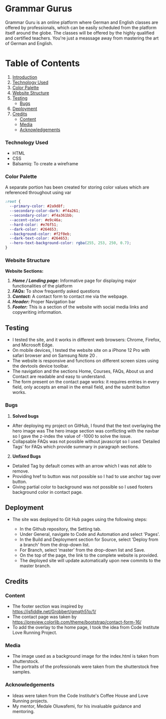# Grammar Gurus

Grammar Guru is an online platform where German and English classes are offered by professionals, which can be easily scheduled from the platform itself around the globe. The classes will be offered by the highly qualified and certified teachers. You're just a meassage away from mastering the art of German and English.

# Table of Contents

1. [Introduction](#introduction)
1. [Technology Used](#technology-used)
1. [Color Palette](#color-palette)
1. [Website Structure](#website-structure)
1. [Testing](#testing)
   - [Bugs](#bugs)
1. [Deployment](#deployment)
1. [Credits](#credits)
   - [Content](#content)
   - [Media](#media)
   - [Acknowledgements](#acknowledgements)

### Technology Used

- HTML
- CSS
- Balsamiq: To create a wireframe

### Color Palette

A separate portion has been created for storing color values which are referenced throughout using var

```css
:root {
  --primary-color: #2a9d8f;
  --secondary-color-dark: #f4a261;
  --secondary-color: #f4a361bb;
  --accent-color: #e9c46a;
  --hard-color: #e76f51;
  --dark-color: #264653;
  --background-color: #f2f0eb;
  --dark-text-color: #264653;
  --hero-text-background-color: rgba(255, 253, 250, 0.7);
}
```

### Website Structure

**Website Sections:**

1. **_Home / Landing page:_** Informative page for displaying major functionalities of the platform
2. **_FAQs:_** To show frequently asked questions
3. **_Contact:_** A contact form to contact me via the webpage.
4. **_Header:_** Proper Navigation bar
5. **_Footer:_** This is a section of the website with social media links and copywriting information.

## Testing

- I tested the site, and it works in different web browsers: Chrome, Firefox, and Microsoft Edge.
- On mobile devices, I tested the website site on a iPhone 12 Pro with safari browser and on Samsung Note 20 .
- The website is responsive and functions on different screen sizes using the devtools device toolbar.
- The navigation and the sections Home, Courses, FAQs, About us and Contact are readable and easy to understand.
- The form present on the contact page works: it requires entries in every field, only accepts an email in the email field, and the submit button works.

### Bugs

1. **Solved bugs**

- After deploying my project on GitHub, I found that the text overlaying the hero image was
  The hero image section was conflicting with the navbar so I gave the z-index the value of -1000 to solve the issue.
- Collapsable FAQs was not possible without javascript so I used ‘Detailed Tags’ for FAQs which provide summary in paragraph sections.

2. **Unfixed Bugs**

- Detailed Tag by default comes with an arrow which I was not able to remove.
- Providing href to button was not possible so I had to use anchor tag over button.
- Giving partial color to background was not possible so I used footers background color in contact page.

## Deployment

- The site was deployed to Git Hub pages using the following steps:

  - In the Github repository, the Setting tab.
  - Under General, navigate to Code and Automation and select 'Pages'.
  - In the Build and Deployment section for Source, select 'Deploy from a branch' from the drop-down list.
  - For Branch, select ‘master’ from the drop-down list and Save.
  - On the top of the page, the link to the complete website is provided.

  * The deployed site will update automatically upon new commits to the master branch.

## Credits

### Content

- The footer section was inspired by https://jsfiddle.net/Grobbert/gmqth51o/1/
- The contact page was taken by https://preview.colorlib.com/theme/bootstrap/contact-form-16/
- To add the overlay to the home page, I took the idea from Code Institute Love Running Project.

### Media

- The image used as a background image for the index.html is taken from shutterstock.
- The portraits of the professionals were taken from the shutterstock free samples.

### Acknowledgements

- Ideas were taken from the Code Institute's Coffee House and Love Running projects.
- My mentor, Medale Oluwafemi, for his invaluable guidance and mentoring.
